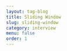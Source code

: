 ```yaml
---
layout: tag-blog
title: Sliding Window
slug: sliding-window
category: interview
menu: false
order: 1
---
```

